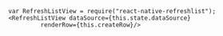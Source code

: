         var RefreshListView = require("react-native-refreshlist");
        <RefreshListView dataSource={this.state.dataSource}
                 renderRow={this.createRow}/>
